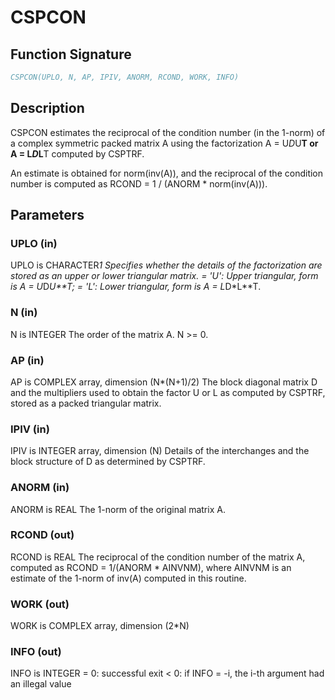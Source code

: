 # CSPCON

## Function Signature

```fortran
CSPCON(UPLO, N, AP, IPIV, ANORM, RCOND, WORK, INFO)
```

## Description


 CSPCON estimates the reciprocal of the condition number (in the
 1-norm) of a complex symmetric packed matrix A using the
 factorization A = U*D*U**T or A = L*D*L**T computed by CSPTRF.

 An estimate is obtained for norm(inv(A)), and the reciprocal of the
 condition number is computed as RCOND = 1 / (ANORM * norm(inv(A))).

## Parameters

### UPLO (in)

UPLO is CHARACTER*1 Specifies whether the details of the factorization are stored as an upper or lower triangular matrix. = 'U': Upper triangular, form is A = U*D*U**T; = 'L': Lower triangular, form is A = L*D*L**T.

### N (in)

N is INTEGER The order of the matrix A. N >= 0.

### AP (in)

AP is COMPLEX array, dimension (N*(N+1)/2) The block diagonal matrix D and the multipliers used to obtain the factor U or L as computed by CSPTRF, stored as a packed triangular matrix.

### IPIV (in)

IPIV is INTEGER array, dimension (N) Details of the interchanges and the block structure of D as determined by CSPTRF.

### ANORM (in)

ANORM is REAL The 1-norm of the original matrix A.

### RCOND (out)

RCOND is REAL The reciprocal of the condition number of the matrix A, computed as RCOND = 1/(ANORM * AINVNM), where AINVNM is an estimate of the 1-norm of inv(A) computed in this routine.

### WORK (out)

WORK is COMPLEX array, dimension (2*N)

### INFO (out)

INFO is INTEGER = 0: successful exit < 0: if INFO = -i, the i-th argument had an illegal value

